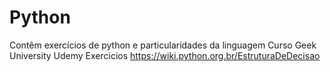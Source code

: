 # Python
Contêm exercícios de python e particularidades da linguagem
Curso Geek University Udemy
Exercicios 
https://wiki.python.org.br/EstruturaDeDecisao